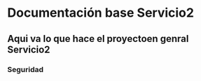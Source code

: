 # Documentación base Servicio2


## Aqui va lo que hace el proyectoen genral Servicio2

### Seguridad